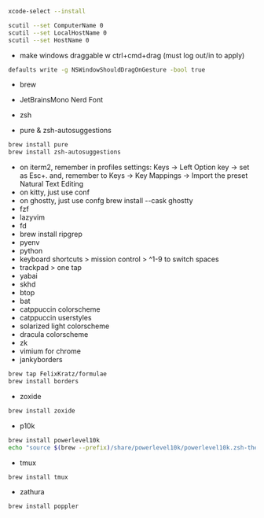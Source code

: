 ```sh
xcode-select --install
```

```sh
scutil --set ComputerName 0
scutil --set LocalHostName 0
scutil --set HostName 0
```

- make windows draggable w ctrl+cmd+drag (must log out/in to apply)
```sh
defaults write -g NSWindowShouldDragOnGesture -bool true
```
- brew

- JetBrainsMono Nerd Font
- zsh
- pure & zsh-autosuggestions

```zsh
brew install pure
brew install zsh-autosuggestions
```

- on iterm2, remember in profiles settings: Keys -> Left Option key -> set as Esc+. and,
remember to Keys -> Key Mappings -> Import the preset Natural Text Editing
- on kitty, just use conf
- on ghostty, just use confg
brew install --cask ghostty
- fzf
- lazyvim
- fd
- brew install ripgrep
- pyenv
- python
- keyboard shortcuts > mission control > ^1-9 to switch spaces
- trackpad > one tap
- yabai
- skhd
- btop
- bat
- catppuccin colorscheme
- catppuccin userstyles
- solarized light colorscheme
- dracula colorscheme
- zk
- vimium for chrome
- jankyborders
```sh
brew tap FelixKratz/formulae
brew install borders
```
- zoxide
```sh
brew install zoxide
```
- p10k
```sh
brew install powerlevel10k
echo "source $(brew --prefix)/share/powerlevel10k/powerlevel10k.zsh-theme" >>~/.zshrc
```

- tmux
```sh
brew install tmux
```

- zathura
```sh
brew install poppler
```
